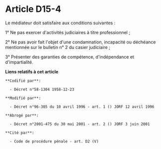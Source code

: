 # Article D15-4

Le médiateur doit satisfaire aux conditions suivantes :

1° Ne pas exercer d'activités judiciaires à titre professionnel ;

2° Ne pas avoir fait l'objet d'une condamnation, incapacité ou déchéance mentionnée sur le bulletin n° 2 du casier
judiciaire ;

3° Présenter des garanties de compétence, d'indépendance et d'impartialité.

**Liens relatifs à cet article**

	**Codifié par**:

	  - Décret n°58-1304 1958-12-23

	**Modifié par**:

	  - Décret n°96-305 du 10 avril 1996 - art. 1 () JORF 12 avril 1996

	**Abrogé par**:

	  - Décret n°2001-475 du 30 mai 2001 - art. 2 () JORF 3 juin 2001

	**Cité par**:

	  - Code de procédure pénale - art. D2 (V)
